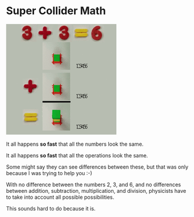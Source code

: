 # Super Collider Math

<a id="single_1" href="../img/qft_600.gif"
title="relativistic quantum field theory numbers">
    <img src="../img/qft_300.gif" alt="" /></a>

It all happens **so fast** that all the numbers look the same.

It all happens **so fast** that all the operations look the same.

Some might say they can see differences between these, but that was only 
because I was trying to help you :-)

With no difference between the numbers 2, 3, and 6, and no differences between 
addition, subtraction, multiplication, and division, physicists have to take 
into account all possible possibilities.

This sounds hard to do because it is.

